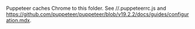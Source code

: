 Puppeteer caches Chrome to this folder. See //.puppeteerrc.js and
<https://github.com/puppeteer/puppeteer/blob/v19.2.2/docs/guides/configuration.mdx>.
